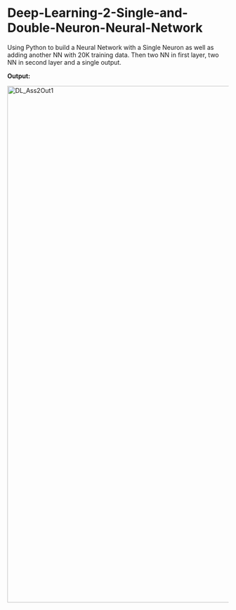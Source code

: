 # Deep-Learning-2-Single-and-Double-Neuron-Neural-Network

Using Python to build a Neural Network with a Single Neuron as well as adding another NN with 20K training data. Then two NN in first layer, two NN in second layer and a single output.

**Output:**

<img width="1175" alt="DL_Ass2Out1" src="https://github.com/ianspetnagel/Deep-Learning-2-Single-and-Double-Neuron-Neural-Network/assets/62821052/6683ce5c-b339-4710-9b6f-cdc885a8b2c8">

